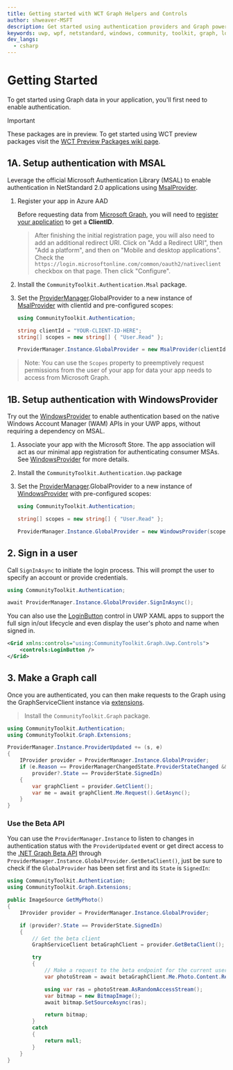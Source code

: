 ```yaml
---
title: Getting started with WCT Graph Helpers and Controls
author: shweaver-MSFT
description: Get started using authentication providers and Graph powered helpers from the Windows Community Toolkit.
keywords: uwp, wpf, netstandard, windows, community, toolkit, graph, login, authentication, provider, providers, identity
dev_langs:
  - csharp
---
```


# Getting Started

To get started using Graph data in your application, you'll first need to enable authentication.

> [!IMPORTANT]
> These packages are in preview. To get started using WCT preview packages visit the [WCT Preview Packages wiki page](https://aka.ms/wct/wiki/previewpackages).

## 1A. Setup authentication with MSAL

Leverage the official Microsoft Authentication Library (MSAL) to enable authentication in NetStandard 2.0 applications using [MsalProvider](./authentication/msal.md). 

1. Register your app in Azure AAD

    Before requesting data from [Microsoft Graph](https://graph.microsoft.com), you will need to [register your application](/azure/active-directory/develop/quickstart-register-app) to get a **ClientID**.

    > After finishing the initial registration page, you will also need to add an additional redirect URI. Click on "Add a Redirect URI", then "Add a platform", and then on "Mobile and desktop applications". Check the `https://login.microsoftonline.com/common/oauth2/nativeclient` checkbox on that page. Then click "Configure".
1. Install the `CommunityToolkit.Authentication.Msal` package.
1. Set the [ProviderManager](./authentication/ProviderManager.md).GlobalProvider to a new instance of [MsalProvider](./authentication/msal.md) with clientId and pre-configured scopes:

    ```csharp
    using CommunityToolkit.Authentication;

    string clientId = "YOUR-CLIENT-ID-HERE";
    string[] scopes = new string[] { "User.Read" };

    ProviderManager.Instance.GlobalProvider = new MsalProvider(clientId, scopes);
    ```

> Note: You can use the `Scopes` property to preemptively request permissions from the user of your app for data your app needs to access from Microsoft Graph.

## 1B. Setup authentication with WindowsProvider

Try out the [WindowsProvider](./authentication/windows.md) to enable authentication based on the native Windows Account Manager (WAM) APIs in your UWP apps, without requiring a dependency on MSAL.

1. Associate your app with the Microsoft Store. The app association will act as our minimal app registration for authenticating consumer MSAs. See [WindowsProvider](./authentication/windows.md) for more details.
1. Install the `CommunityToolkit.Authentication.Uwp` package
1. Set the [ProviderManager](./authentication/ProviderManager.md).GlobalProvider to a new instance of [WindowsProvider](./authentication/windows.md) with pre-configured scopes:

    ```csharp
    using CommunityToolkit.Authentication;

    string[] scopes = new string[] { "User.Read" };

    ProviderManager.Instance.GlobalProvider = new WindowsProvider(scopes);
    ```

## 2. Sign in a user

Call `SignInAsync` to initiate the login process. This will prompt the user to specify an account or provide credentials.

  ```csharp
using CommunityToolkit.Authentication;

await ProviderManager.Instance.GlobalProvider.SignInAsync();
```

You can also use the [LoginButton](./controls/LoginButton.md) control in UWP XAML apps to support the full sign in/out lifecycle and even display the user's photo and name when signed in.

```xml
<Grid xmlns:controls="using:CommunityToolkit.Graph.Uwp.Controls">
    <controls:LoginButton />
</Grid>
```

## 3. Make a Graph call

Once you are authenticated, you can then make requests to the Graph using the GraphServiceClient instance via [extensions](./helpers/extensions.md).

> Install the `CommunityToolkit.Graph` package.

```csharp
using CommunityToolkit.Authentication;
using CommunityToolkit.Graph.Extensions;

ProviderManager.Instance.ProviderUpdated += (s, e)
{
    IProvider provider = ProviderManager.Instance.GlobalProvider;
    if (e.Reason == ProviderManagerChangedState.ProviderStateChanged &&
        provider?.State == ProviderState.SignedIn)
    {
        var graphClient = provider.GetClient();
        var me = await graphClient.Me.Request().GetAsync();
    }
}
```

### Use the Beta API

You can use the `ProviderManager.Instance` to listen to changes in authentication status with the `ProviderUpdated` event or get direct access to the [.NET Graph Beta API](https://github.com/microsoftgraph/msgraph-beta-sdk-dotnet) through `ProviderManager.Instance.GlobalProvider.GetBetaClient()`, just be sure to check if the `GlobalProvider` has been set first and its `State` is `SignedIn`:

```csharp
using CommunityToolkit.Authentication;
using CommunityToolkit.Graph.Extensions;

public ImageSource GetMyPhoto()
{
    IProvider provider = ProviderManager.Instance.GlobalProvider;

    if (provider?.State == ProviderState.SignedIn)
    {
        // Get the beta client
        GraphServiceClient betaGraphClient = provider.GetBetaClient();

        try
        {
            // Make a request to the beta endpoint for the current user's photo.
            var photoStream = await betaGraphClient.Me.Photo.Content.Request().GetAsync();

            using var ras = photoStream.AsRandomAccessStream();
            var bitmap = new BitmapImage();
            await bitmap.SetSourceAsync(ras);

            return bitmap;
        }
        catch
        {
            return null;
        }
    }
}
```